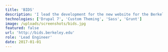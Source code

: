```yaml
---
title: 'BIDS'
description: 'I lead the development for the new website for the Berkeley Institute for Data Science'
technologies: ['Drupal 7', 'Custom Theming', 'Sass', 'Grunt']
image: /uploads/screenshots/bids.jpg
featured: false
url: 'http://bids.berkeley.edu'
role: 'Lead Engineer'
date: 2017-01-01
---
```

